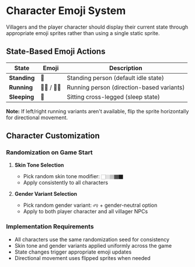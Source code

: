 # Character Emoji System

Villagers and the player character should display their current state through appropriate emoji sprites rather than using a single static sprite.

## State-Based Emoji Actions

| State | Emoji | Description |
|-------|--------|-------------|
| **Standing** | 🧍 | Standing person (default idle state) |
| **Running** | 🏃‍♂️ / 🏃‍♀️ | Running person (direction-based variants) |
| **Sleeping** | 🧘 | Sitting cross-legged (sleep state) |

**Note:** If left/right running variants aren't available, flip the sprite horizontally for directional movement.

## Character Customization

### Randomization on Game Start

1. **Skin Tone Selection**
   - Pick random skin tone modifier: `🏻🏼🏽🏾🏿`
   - Apply consistently to all characters

2. **Gender Variant Selection** 
   - Pick random gender variant: `♂️♀️` + gender-neutral option
   - Apply to both player character and all villager NPCs

### Implementation Requirements

- All characters use the same randomization seed for consistency
- Skin tone and gender variants applied uniformly across the game
- State changes trigger appropriate emoji updates
- Directional movement uses flipped sprites when needed
